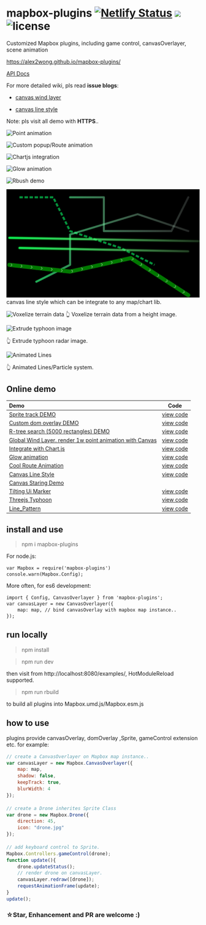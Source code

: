 # mapbox-plugins [![Netlify Status](https://api.netlify.com/api/v1/badges/218aee4f-8771-4bb6-bb22-0df0a4a221a3/deploy-status)](https://app.netlify.com/sites/cocky-thompson-95a9bc/deploys) <img src="https://img.shields.io/npm/v/mapbox-plugins" /> <img src="https://img.shields.io/npm/l/mapbox-plugins.svg" alt="license">

Customized Mapbox plugins, including game control, canvasOverlayer, scene animation

https://alex2wong.github.io/mapbox-plugins/

[API Docs](https://alex2wong.github.io/mapbox-plugins/docs/)

For more detailed wiki, pls read **issue blogs**:

- [canvas wind layer](https://github.com/alex2wong/mapbox-plugins/issues/3)

- [canvas line style](https://github.com/alex2wong/mapbox-plugins/issues/4)

Note: pls visit all demo with **HTTPS**..

![Point animation](https://github.com/alex2wong/mapbox-plugins/blob/master/assets/demo/point.gif)

![Custom popup/Route animation](https://github.com/alex2wong/mapbox-plugins/blob/master/assets/demo/popup.gif)

![Chartjs integration](https://github.com/alex2wong/mapbox-plugins/blob/master/assets/demo/chart.gif)

![Glow animation](https://github.com/alex2wong/mapbox-plugins/blob/master/assets/demo/glow.gif)

![Rbush demo](https://github.com/alex2wong/mapbox-plugins/blob/master/assets/demo/rbush.gif)

![Canvas Line Style](https://github.com/alex2wong/mapbox-plugins/blob/master/assets/canvasLine.jpg)
canvas line style which can be integrate to any map/chart lib.

![Voxelize terrain data](https://upload-images.jianshu.io/upload_images/1950967-27728165c2bedf82.png?imageMogr2/auto-orient/strip%7CimageView2/2/w/1000/format/webp)
👆 Voxelize terrain data from a height image.

![Extrude typhoon image](https://github.com/alex2wong/mapbox-plugins/blob/master/assets/demo/threetyphoon.jpg)

👆 Extrude typhoon radar image.

![Animated Lines](https://github.com/alex2wong/mapbox-plugins/blob/master/assets/demo/lines.gif)

👆 Animated Lines/Particle system.


## Online demo
[placeholder]:p

| Demo | Code |
| :-------- | :--------:|
| [Sprite track DEMO](https://alex2wong.github.io/mapbox-plugins/examples/sprite) | [view code](https://github.com/alex2wong/mapbox-plugins/tree/master/examples/sprite) |
| [Custom dom overlay DEMO](https://alex2wong.github.io/mapbox-plugins/examples/domoverlay) | [view code](https://github.com/alex2wong/mapbox-plugins/tree/master/examples/domoverlay) |
| [R-tree search (5000 rectangles) DEMO](https://alex2wong.github.io/mapbox-plugins/examples/rbush) | [view code](https://github.com/alex2wong/mapbox-plugins/tree/master/examples/rbush) |
| [Global Wind Layer. render 1w point animation with Canvas](https://alex2wong.github.io/mapbox-plugins/examples/windLayer) | [view code](https://github.com/alex2wong/mapbox-plugins/tree/master/examples/windLayer) |
| [Integrate with Chart.js](https://alex2wong.github.io/mapbox-plugins/examples/chartlayer)  | [view code](https://github.com/alex2wong/mapbox-plugins/tree/master/examples/chartlayer) |
| [Glow animation](https://alex2wong.github.io/mapbox-plugins/examples/glowstyle) | [view code](https://github.com/alex2wong/mapbox-plugins/tree/master/examples/glowstyle) |
| [Cool Route Animation](https://alex2wong.github.io/mapbox-plugins/examples/line_animation) | [view code](https://github.com/alex2wong/mapbox-plugins/tree/master/examples/line_animation) |
| [Canvas Line Style](https://maphub.netlify.com/examples/line_style) | [view code](https://github.com/alex2wong/mapbox-plugins/blob/master/examples/line_style/index.html) |
| [Canvas Staring Demo](https://alex2wong.github.io/mapbox-plugins/examples/particle_mask/) ||
| [Tilting Ui Marker](https://maphub.netlify.com/examples/vectortile)|[view code](https://github.com/alex2wong/mapbox-plugins/blob/master/examples/vectortile/index.html)|
| [Threejs Typhoon](https://maphub.netlify.com/examples/typhoon/) | [view code](https://github.com/alex2wong/mapbox-plugins/blob/master/examples/typhoon/index.js) |
| [Line_Pattern](https://maphub.netlify.com/examples/line_pattern/) | [view code](https://github.com/alex2wong/mapbox-plugins/blob/master/examples/index.html) |

## install and use

> npm i mapbox-plugins

For node.js:
```
var Mapbox = require('mapbox-plugins')
console.warn(Mapbox.Config);
```
More often, for es6 development:
```
import { Config, CanvasOverlayer } from 'mapbox-plugins';
var canvasLayer = new CanvasOverlayer({
    map: map, // bind canvasOverlay with mapbox map instance..
});
```

## run locally

> npm install

> npm run dev

then visit from http://localhost:8080/examples/, HotModuleReload supported.

> npm run rbuild

to build all plugins into Mapbox.umd.js/Mapbox.esm.js


## how to use
plugins provide canvasOverlay, domOverlay ,Sprite, gameControl extension etc. for example:

```javascript
// create a CanvasOverlayer on Mapbox map instance..
var canvasLayer = new Mapbox.CanvasOverlayer({
    map: map,
    shadow: false,
    keepTrack: true,
    blurWidth: 4
});

// create a Drone inherites Sprite Class
var drone = new Mapbox.Drone({
    direction: 45,
    icon: "drone.jpg"
});

// add keyboard control to Sprite.
Mapbox.Controllers.gameControl(drone);
function update(){
    drone.updateStatus();
    // render drone on canvasLayer.
    canvasLayer.redraw([drone]);
    requestAnimationFrame(update);
}
update();

```


### **☆Star, Enhancement and PR** are welcome :)
